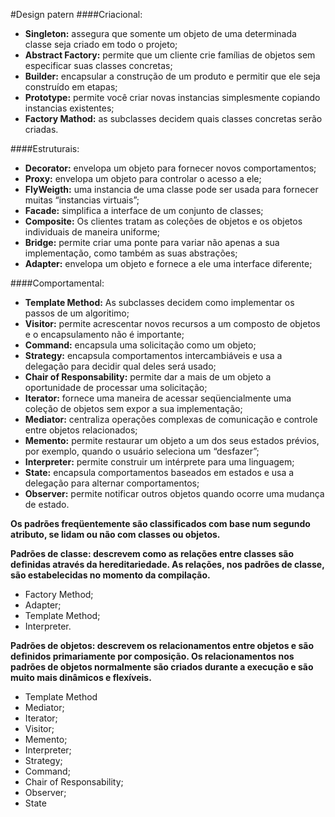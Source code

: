 #Design patern
####Criacional:
- **Singleton:** assegura que somente um objeto de uma determinada classe seja criado em todo o projeto;
- **Abstract Factory:** permite que um cliente crie famílias de objetos sem especificar suas classes concretas;
- **Builder:** encapsular a construção de um produto e permitir que ele seja construído em etapas;
- **Prototype:** permite você criar novas instancias simplesmente copiando instancias existentes;
- **Factory Mathod:** as subclasses decidem quais classes concretas serão criadas.

####Estruturais:
- **Decorator:** envelopa um objeto para fornecer novos comportamentos;
- **Proxy:** envelopa um objeto para controlar o acesso a ele;
- **FlyWeigth:** uma instancia de uma classe pode ser usada para fornecer muitas “instancias virtuais”;
- **Facade:** simplifica a interface de um conjunto de classes;
- **Composite:** Os clientes tratam as coleções de objetos e os objetos individuais de maneira uniforme;
- **Bridge:** permite criar uma ponte para variar não apenas a sua implementação, como também as suas abstrações;
- **Adapter:** envelopa um objeto e fornece a ele uma interface diferente;

####Comportamental:
- **Template Method:** As subclasses decidem como implementar os passos de um algoritimo;
- **Visitor:** permite acrescentar novos recursos a um composto de objetos e o encapsulamento não é importante;
- **Command:** encapsula uma solicitação como um objeto;
- **Strategy:** encapsula comportamentos intercambiáveis e usa a delegação para decidir qual deles será usado;
- **Chair of Responsability:** permite dar a mais de um objeto a oportunidade de processar uma solicitação;
- **Iterator:** fornece uma maneira de acessar seqüencialmente uma coleção de objetos sem expor a sua implementação;
- **Mediator:** centraliza operações complexas de comunicação e controle entre objetos relacionados;
- **Memento:** permite restaurar um objeto a um dos seus estados prévios, por exemplo, quando o usuário seleciona um “desfazer”;
- **Interpreter:** permite construir um intérprete para uma linguagem;
- **State:** encapsula comportamentos baseados em estados e usa a delegação para alternar comportamentos;
- **Observer:** permite notificar outros objetos quando ocorre uma mudança de estado.


**Os padrões freqüentemente são classificados com base num segundo atributo, se lidam ou não com classes ou objetos.**

**Padrões de classe: descrevem como as relações entre classes são definidas através da hereditariedade. As relações, nos padrões de classe, são estabelecidas no momento da compilação.**

- Factory Method;
- Adapter;
- Template Method;
- Interpreter.

**Padrões de objetos: descrevem os relacionamentos entre objetos e são definidos primariamente por composição. 
Os relacionamentos nos padrões de objetos normalmente são criados durante a execução e são muito mais dinâmicos e flexíveis.**

- Template Method
- Mediator;
- Iterator;
- Visitor;
- Memento;
- Interpreter;
- Strategy;
- Command;
- Chair of Responsability;
- Observer;
- State
